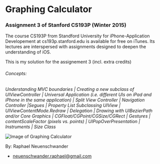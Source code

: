 # Graphing Calculator
### Assignment 3 of Stanford CS193P (Winter 2015)
The course CS193P from Standford University for iPhone-Application Developement at cs193p.stanford.edu is available for free on iTunes. Its lectures are interspersed with assignments designed to deepen the understanding of iOS.

This is my solution for the assignement 3 (incl. extra credits)
###### Concepts:
*Understanding MVC boundaries | Creating a new subclass of UIViewController | Universal Application (i.e. different UIs on iPad and iPhone in the same application) | Split View Controller | Navigation Controller |Segues | Property List  Subclassing UIView | UIViewContentMode.Redraw | Delegation | Drawing with UIBezierPath and/or Core Graphics | CGFloat/CGPoint/CGSize/CGRect | Gestures | contentScaleFactor (pixels vs. points) | UIPopOverPresentation | Instruments | Size Class*


![Image of Graphing Calculator](https://cloud.githubusercontent.com/assets/11804885/9836532/b08507fa-5a1d-11e5-89d3-b0508f5f4a70.png) 

By: Raphael Neuenschwander
- neuenschwander.raphael@gmail.com
